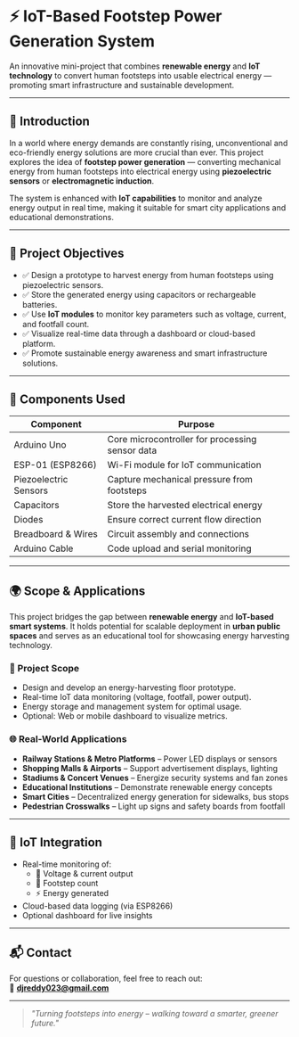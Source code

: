 # ⚡ IoT-Based Footstep Power Generation System

An innovative mini-project that combines **renewable energy** and **IoT technology** to convert human footsteps into usable electrical energy — promoting smart infrastructure and sustainable development.

---

## 📖 Introduction

In a world where energy demands are constantly rising, unconventional and eco-friendly energy solutions are more crucial than ever. This project explores the idea of **footstep power generation** — converting mechanical energy from human footsteps into electrical energy using **piezoelectric sensors** or **electromagnetic induction**.

The system is enhanced with **IoT capabilities** to monitor and analyze energy output in real time, making it suitable for smart city applications and educational demonstrations.

---

## 🎯 Project Objectives

- ✅ Design a prototype to harvest energy from human footsteps using piezoelectric sensors.
- ✅ Store the generated energy using capacitors or rechargeable batteries.
- ✅ Use **IoT modules** to monitor key parameters such as voltage, current, and footfall count.
- ✅ Visualize real-time data through a dashboard or cloud-based platform.
- ✅ Promote sustainable energy awareness and smart infrastructure solutions.

---

## 🧩 Components Used

| Component           | Purpose                                               |
|---------------------|--------------------------------------------------------|
| Arduino Uno         | Core microcontroller for processing sensor data       |
| ESP-01 (ESP8266)    | Wi-Fi module for IoT communication                    |
| Piezoelectric Sensors | Capture mechanical pressure from footsteps          |
| Capacitors          | Store the harvested electrical energy                 |
| Diodes              | Ensure correct current flow direction                 |
| Breadboard & Wires  | Circuit assembly and connections                      |
| Arduino Cable       | Code upload and serial monitoring                     |

---

## 🌍 Scope & Applications

This project bridges the gap between **renewable energy** and **IoT-based smart systems**. It holds potential for scalable deployment in **urban public spaces** and serves as an educational tool for showcasing energy harvesting technology.

### 🔧 Project Scope
- Design and develop an energy-harvesting floor prototype.
- Real-time IoT data monitoring (voltage, footfall, power output).
- Energy storage and management system for optimal usage.
- Optional: Web or mobile dashboard to visualize metrics.

### 🌐 Real-World Applications
- **Railway Stations & Metro Platforms** – Power LED displays or sensors
- **Shopping Malls & Airports** – Support advertisement displays, lighting
- **Stadiums & Concert Venues** – Energize security systems and fan zones
- **Educational Institutions** – Demonstrate renewable energy concepts
- **Smart Cities** – Decentralized energy generation for sidewalks, bus stops
- **Pedestrian Crosswalks** – Light up signs and safety boards from footfall

---

## 📡 IoT Integration

- Real-time monitoring of:
  - 🔋 Voltage & current output
  - 🦶 Footstep count
  - ⚡ Energy generated
- Cloud-based data logging (via ESP8266)
- Optional dashboard for live insights

---

## 📬 Contact

For questions or collaboration, feel free to reach out:  
📧 **djreddy023@gmail.com**

---

> *"Turning footsteps into energy – walking toward a smarter, greener future."*
